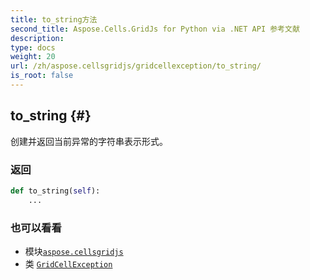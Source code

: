 ```yaml
---
title: to_string方法
second_title: Aspose.Cells.GridJs for Python via .NET API 参考文献
description:
type: docs
weight: 20
url: /zh/aspose.cellsgridjs/gridcellexception/to_string/
is_root: false
---
```

##  to_string {#}

创建并返回当前异常的字符串表示形式。


### 返回





```python
def to_string(self):
    ...
```





### 也可以看看
* 模块[`aspose.cellsgridjs`](../../)
* 类 [`GridCellException`](/cells/python-net/zh/aspose.cellsgridjs/gridcellexception)
